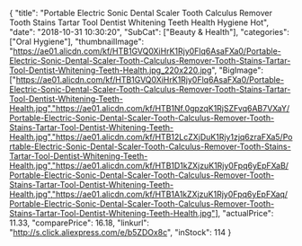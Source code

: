 {
	"title": "Portable Electric Sonic Dental Scaler Tooth Calculus Remover Tooth Stains Tartar Tool Dentist Whitening Teeth Health Hygiene Hot",
	"date": "2018-10-31 10:30:20",
	"SubCat": ["Beauty & Health"],
	"categories": ["Oral Hygiene"],
	"thumbnailImage": "https://ae01.alicdn.com/kf/HTB1GVQ0XiHrK1Rjy0Flq6AsaFXa0/Portable-Electric-Sonic-Dental-Scaler-Tooth-Calculus-Remover-Tooth-Stains-Tartar-Tool-Dentist-Whitening-Teeth-Health.jpg_220x220.jpg",
	"BigImage": ["https://ae01.alicdn.com/kf/HTB1GVQ0XiHrK1Rjy0Flq6AsaFXa0/Portable-Electric-Sonic-Dental-Scaler-Tooth-Calculus-Remover-Tooth-Stains-Tartar-Tool-Dentist-Whitening-Teeth-Health.jpg","https://ae01.alicdn.com/kf/HTB1Nf.0gpzqK1RjSZFvq6AB7VXaY/Portable-Electric-Sonic-Dental-Scaler-Tooth-Calculus-Remover-Tooth-Stains-Tartar-Tool-Dentist-Whitening-Teeth-Health.jpg","https://ae01.alicdn.com/kf/HTB12LcZXjDuK1Rjy1zjq6zraFXa5/Portable-Electric-Sonic-Dental-Scaler-Tooth-Calculus-Remover-Tooth-Stains-Tartar-Tool-Dentist-Whitening-Teeth-Health.jpg","https://ae01.alicdn.com/kf/HTB1D1kZXjzuK1Rjy0Fpq6yEpFXaB/Portable-Electric-Sonic-Dental-Scaler-Tooth-Calculus-Remover-Tooth-Stains-Tartar-Tool-Dentist-Whitening-Teeth-Health.jpg","https://ae01.alicdn.com/kf/HTB1A1kZXjzuK1Rjy0Fpq6yEpFXaq/Portable-Electric-Sonic-Dental-Scaler-Tooth-Calculus-Remover-Tooth-Stains-Tartar-Tool-Dentist-Whitening-Teeth-Health.jpg"],
	"actualPrice": 11.33,
	"comparePrice": 16.18,
	"linkurl": "http://s.click.aliexpress.com/e/b5ZDOx8c",
	"inStock": 114
}
